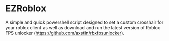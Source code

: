 # EZRoblox

A simple and quick powershell script designed to set a custom crosshair for your roblox client as well as download and run the latest version of Roblox FPS unlocker (https://github.com/axstin/rbxfpsunlocker).
